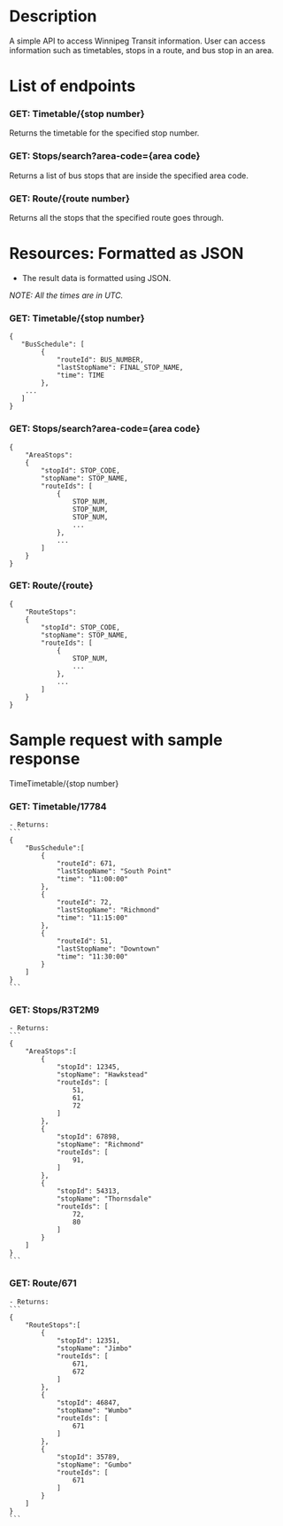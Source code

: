 # Description
A simple API to access Winnipeg Transit information. User can access information such as timetables, stops in a route, and bus stop in an area. 

# List of endpoints
### GET: Timetable/{stop number}
Returns the timetable for the specified stop number. 

### GET: Stops/search?area-code={area code}
Returns a list of bus stops that are inside the specified area code.

### GET: Route/{route number}
Returns all the stops that the specified route goes through.


# Resources: Formatted as JSON

- The result data is formatted using JSON.
 
*NOTE: All the times are in UTC.*

### GET: Timetable/{stop number}
```
{
   "BusSchedule": [ 
        {
            "routeId": BUS_NUMBER, 
            "lastStopName": FINAL_STOP_NAME, 
            "time": TIME
        }, 
    ...
   ]
}
```

### GET: Stops/search?area-code={area code}
```
{
    "AreaStops":
    {
        "stopId": STOP_CODE,
        "stopName": STOP_NAME,
        "routeIds": [
            {
                STOP_NUM, 
                STOP_NUM, 
                STOP_NUM,
                ...
            },
            ...
        ]
    }
}
```

### GET: Route/{route}

```
{
    "RouteStops":
    {
        "stopId": STOP_CODE,
        "stopName": STOP_NAME,
        "routeIds": [
            {
                STOP_NUM,
                ...
            },
            ...
        ]
    }
}
```

# Sample request with sample response
TimeTimetable/{stop number}
### GET: Timetable/17784
    - Returns: 
    ```
    {
        "BusSchedule":[
            {
                "routeId": 671,
                "lastStopName": "South Point"
                "time": "11:00:00"
            },
            {
                "routeId": 72,
                "lastStopName": "Richmond"
                "time": "11:15:00"
            },
            {
                "routeId": 51,
                "lastStopName": "Downtown"
                "time": "11:30:00"
            }
        ]
    }
    ```
### GET: Stops/R3T2M9
    - Returns:
    ```
    {
        "AreaStops":[
            {
                "stopId": 12345,
                "stopName": "Hawkstead"
                "routeIds": [
                    51,
                    61,
                    72
                ]
            },
            {
                "stopId": 67898,
                "stopName": "Richmond"
                "routeIds": [
                    91,
                ]
            },
            {
                "stopId": 54313,
                "stopName": "Thornsdale"
                "routeIds": [
                    72,
                    80
                ]
            }
        ]
    }
    ```
### GET: Route/671
    - Returns:
    ```
    {
        "RouteStops":[
            {
                "stopId": 12351,
                "stopName": "Jimbo"
                "routeIds": [
                    671,
                    672
                ]
            },
            {
                "stopId": 46847,
                "stopName": "Wumbo"
                "routeIds": [
                    671
                ]
            },
            {
                "stopId": 35789,
                "stopName": "Gumbo"
                "routeIds": [
                    671
                ]
            }
        ]
    }
    ```

